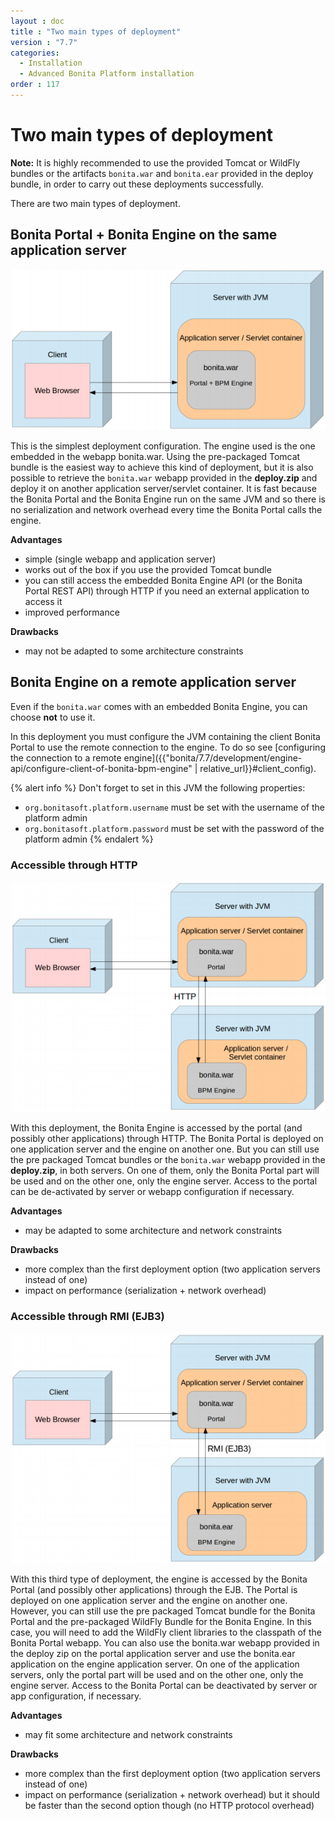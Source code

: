 ```yaml
---
layout : doc
title : "Two main types of deployment"
version : "7.7"
categories:
  - Installation
  - Advanced Bonita Platform installation
order : 117
---
```

# Two main types of deployment

**Note:** It is highly recommended to use the provided Tomcat or WildFly bundles or the artifacts `bonita.war` and `bonita.ear` provided in the deploy bundle, in order to carry out these deployments successfully.

There are two main types of deployment.

## Bonita Portal + Bonita Engine on the same application server

![deploy1](images/images-6_0/poss_deploy1.png)

This is the simplest deployment configuration. The engine used is the one embedded in the webapp bonita.war. Using the pre-packaged Tomcat bundle is the easiest way to achieve this kind of deployment, but it is also possible to retrieve the `bonita.war` webapp provided in the **deploy.zip** and deploy it on another application server/servlet container.
It is fast because the Bonita Portal and the Bonita Engine run on the same JVM and so there is no serialization and network overhead every time the Bonita Portal calls the engine.

**Advantages**

* simple (single webapp and application server)
* works out of the box if you use the provided Tomcat bundle
* you can still access the embedded Bonita Engine API (or the Bonita Portal REST API) through HTTP if you need an external application to access it
* improved performance

**Drawbacks**

* may not be adapted to some architecture constraints

## Bonita Engine on a remote application server

Even if the `bonita.war` comes with an embedded Bonita Engine, you can choose **not** to use it.

In this deployment you must configure the JVM containing the client Bonita Portal to use the remote connection to the engine. To do so see [configuring the connection to a remote engine]({{"bonita/7.7/development/engine-api/configure-client-of-bonita-bpm-engine" | relative_url}}#client_config).

{% alert info %}
Don't forget to set in this JVM the following properties:
 * `org.bonitasoft.platform.username` must be set with the username of the platform admin
 * `org.bonitasoft.platform.password` must be set with the password of the platform admin
{% endalert %}

### Accessible through HTTP

![deploy2](images/images-6_0/poss_deploy2.png)

With this deployment, the Bonita Engine is accessed by the portal (and possibly other applications) through HTTP. The Bonita Portal is deployed on one application server and the engine on another one.
But you can still use the pre packaged Tomcat bundles or the `bonita.war` webapp provided in the **deploy.zip**, in both servers. On one of them, only the Bonita Portal part will be used and on the other one, only the engine server. Access to the portal can be de-activated by server or webapp configuration if necessary.

**Advantages**

* may be adapted to some architecture and network constraints

**Drawbacks**

* more complex than the first deployment option (two application servers instead of one)
* impact on performance (serialization + network overhead)

### Accessible through RMI (EJB3)

![deploy3](images/images-6_0/poss_deploy3.png)

With this third type of deployment, the engine is accessed by the Bonita Portal (and possibly other applications) through the EJB.
The Portal is deployed on one application server and the engine on another one.
However, you can still use the pre packaged Tomcat bundle for the Bonita Portal and the pre-packaged WildFly Bundle for the Bonita Engine.
In this case, you will need to add the WildFly client libraries to the classpath of the Bonita Portal webapp.
You can also use the bonita.war webapp provided in the deploy zip on the portal application server and use the bonita.ear application on the engine application server. 
On one of the application servers, only the portal part will be used and on the other one, only the engine server. 
Access to the Bonita Portal can be deactivated by server or app configuration, if necessary.

**Advantages**

* may fit some architecture and network constraints

**Drawbacks**

* more complex than the first deployment option (two application servers instead of one)
* impact on performance (serialization + network overhead) but it should be faster than the second option though (no HTTP protocol overhead)
